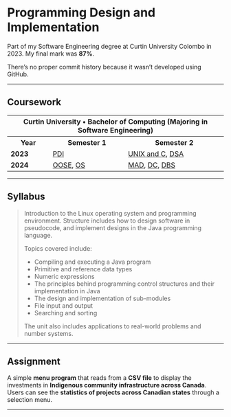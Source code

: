 # Programming Design and Implementation

Part of my Software Engineering degree at Curtin University Colombo in 2023. My final mark was **87%**.

There’s no proper commit history because it wasn’t developed using GitHub.

---

## Coursework

<table>
    <tr>
        <th colspan="3">Curtin University • Bachelor of Computing (Majoring in Software Engineering)</th>
    </tr>
    <tr>
        <th>Year</th>
        <th>Semester 1</th>
        <th>Semester 2</th>
    </tr>
    <tr>
        <td><strong>2023</strong></td>
        <td><a href="#">PDI</a></td>
        <td><a href="#">UNIX and C</a>, <a href="#">DSA</a></td>
    </tr>
    <tr>
        <td><strong>2024</strong></td>
        <td><a href="#">OOSE</a>, <a href="#">OS</a></td>
        <td><a href="#">MAD</a>, <a href="#">DC</a>, <a href="#">DBS</a></td>
    </tr>
</table>

---

## Syllabus  

> Introduction to the Linux operating system and programming environment. Structure includes how to design software in pseudocode, and implement designs in the Java programming language.  
>  
> Topics covered include:  
> - Compiling and executing a Java program  
> - Primitive and reference data types  
> - Numeric expressions  
> - The principles behind programming control structures and their implementation in Java  
> - The design and implementation of sub-modules  
> - File input and output  
> - Searching and sorting  
>  
> The unit also includes applications to real-world problems and number systems.

---

## Assignment  

A simple **menu program** that reads from a **CSV file** to display the investments in **Indigenous community infrastructure across Canada**. Users can see the **statistics of projects across Canadian states** through a selection menu.

---

